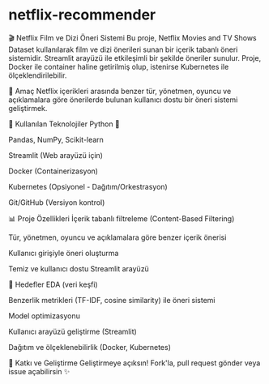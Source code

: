# netflix-recommender
🎬 Netflix Film ve Dizi Öneri Sistemi
Bu proje, Netflix Movies and TV Shows Dataset kullanılarak film ve dizi önerileri sunan bir içerik tabanlı öneri sistemidir. Streamlit arayüzü ile etkileşimli bir şekilde öneriler sunulur. Proje, Docker ile container haline getirilmiş olup, istenirse Kubernetes ile ölçeklendirilebilir.

📌 Amaç
Netflix içerikleri arasında benzer tür, yönetmen, oyuncu ve açıklamalara göre önerilerde bulunan kullanıcı dostu bir öneri sistemi geliştirmek.

🔧 Kullanılan Teknolojiler
Python 🐍

Pandas, NumPy, Scikit-learn

Streamlit (Web arayüzü için)

Docker (Containerizasyon)

Kubernetes (Opsiyonel - Dağıtım/Orkestrasyon)

Git/GitHub (Versiyon kontrol)


📊 Proje Özellikleri
İçerik tabanlı filtreleme (Content-Based Filtering)

Tür, yönetmen, oyuncu ve açıklamalara göre benzer içerik önerisi

Kullanıcı girişiyle öneri oluşturma

Temiz ve kullanıcı dostu Streamlit arayüzü

📌 Hedefler
EDA (veri keşfi)

Benzerlik metrikleri (TF-IDF, cosine similarity) ile öneri sistemi

Model optimizasyonu

Kullanıcı arayüzü geliştirme (Streamlit)

Dağıtım ve ölçeklenebilirlik (Docker, Kubernetes)

🧠 Katkı ve Geliştirme
Geliştirmeye açıksın! Fork'la, pull request gönder veya issue açabilirsin ✨
